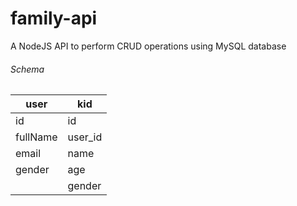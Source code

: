 # family-api

A NodeJS API to perform CRUD operations using MySQL database

###### Schema

| user      |  kid     |
| --------  |  ------- |
| id        |  id      |
| fullName  |  user_id |
| email     |  name    |
| gender    |  age     |
            |  gender  |
